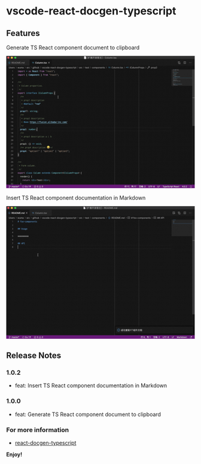 # vscode-react-docgen-typescript

## Features

Generate TS React component document to clipboard

![copyDemo](./images/copyDemo.gif)

Insert TS React component documentation in Markdown

![insertDemo](./images/insertDemo.gif)

## Release Notes

### 1.0.2

- feat: Insert TS React component documentation in Markdown

### 1.0.0

- feat: Generate TS React component document to clipboard

### For more information

* [react-docgen-typescript](https://github.com/styleguidist/react-docgen-typescript)

**Enjoy!**
